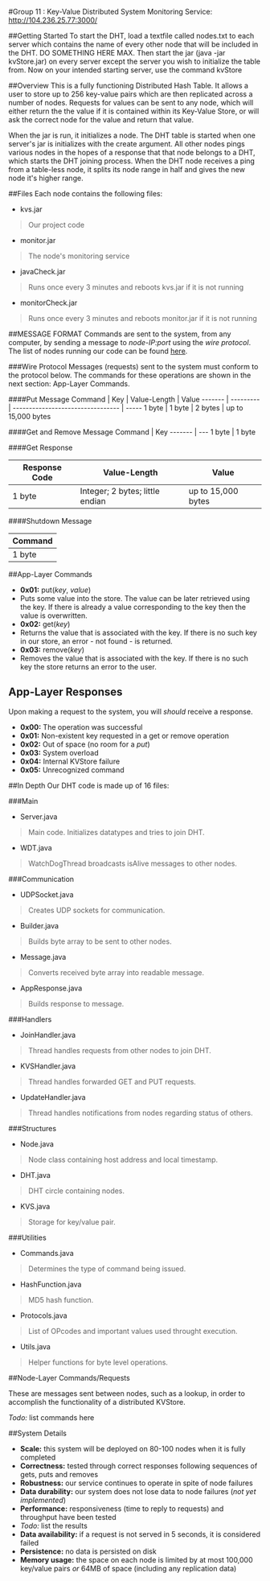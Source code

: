 #Group 11 : Key-Value Distributed System
Monitoring Service: http://104.236.25.77:3000/

##Getting Started
To start the DHT, load a textfile called nodes.txt to each server which contains the name of every other node that will be included in the DHT. DO SOMETHING HERE MAX. Then start the jar (java -jar kvStore.jar) on every server except the server you wish to initialize the table from. Now on your intended starting server, use the command kvStore

##Overview
This is a fully functioning Distributed Hash Table. It allows a user to store up to 256 key-value pairs which are then replicated across a number of nodes. Requests for values can be sent to any node, which will either return the the value if it is contained within its Key-Value Store, or will ask the correct node for the value and return that value.

When the jar is run, it initializes a node. The DHT table is started when one server's jar is initializes with the create argument. All other nodes pings various nodes in the hopes of a response that that node belongs to a DHT, which starts the DHT joining process. When the DHT node receives a ping from a table-less node, it splits its node range in half and gives the new node it's higher range. 

##Files
Each node contains the following files:
* kvs.jar             
>Our project code
* monitor.jar         
>The node's monitoring service
* javaCheck.jar       
>Runs once every 3 minutes and reboots kvs.jar if it is not running
* monitorCheck.jar    
>Runs once every 3 minutes and reboots monitor.jar if it is not running

##MESSAGE FORMAT
Commands are sent to the system, from any computer, by sending a message to *node-IP:port* using the *wire protocol*. The list of nodes running our code can be found [here](runningNodes.txt).

###Wire Protocol
Messages (requests) sent to the system must conform to the protocol below. The commands for these operations are shown in the next section: App-Layer Commands.


####Put Message
Command | Key       | Value-Length                      | Value
------- | --------- | --------------------------------- | -----
1 byte  | 1 byte    | 2 bytes   | up to 15,000 bytes

####Get and Remove Message
Command | Key 
------- | ---
1 byte  | 1 byte

####Get Response

Response Code | Value-Length                | Value
------------- | --------------------------- | -----
1 byte | Integer; 2 bytes; little endian    | up to 15,000 bytes

####Shutdown Message

Command |
------- |
1 byte  |




##App-Layer Commands

- **0x01:** put(*key*, *value*)
- Puts some value into the store. The value can be later retrieved using the key. If there is already a value corresponding to the key then the value is overwritten.
- **0x02:** get(*key*)
- Returns the value that is associated with the key. If there is no such key in our store, an error - not found - is returned.
- **0x03:** remove(*key*)
- Removes the value that is associated with the key. If there is no such key the store returns an error to the user.

## App-Layer Responses

Upon making a request to the system, you will *should* receive a response.

- **0x00:** The operation was successful
- **0x01:** Non-existent key requested in a get or remove operation
- **0x02:** Out of space (no room for a _put_)
- **0x03:** System overload
- **0x04:** Internal KVStore failure
- **0x05:** Unrecognized command

##In Depth 
Our DHT code is made up of 16 files:

###Main  
* Server.java         
>Main code. Initializes datatypes and tries to join DHT.
* WDT.java            
>WatchDogThread broadcasts isAlive messages to other nodes.

###Communication
* UDPSocket.java    
>Creates UDP sockets for communication.
* Builder.java        
>Builds byte array to be sent to other nodes.
* Message.java        
>Converts received byte array into readable message.
* AppResponse.java
>Builds response to message.

###Handlers
* JoinHandler.java    
>Thread handles requests from other nodes to join DHT.
* KVSHandler.java     
>Thread handles forwarded GET and PUT requests.
* UpdateHandler.java  
>Thread handles notifications from nodes regarding status of others.

###Structures 
* Node.java           
>Node class containing host address and local timestamp.
* DHT.java           
>DHT circle containing nodes.
* KVS.java            
>Storage for key/value pair.

###Utilities
* Commands.java       
>Determines the type of command being issued.
* HashFunction.java   
>MD5 hash function.
* Protocols.java      
>List of OPcodes and important values used throught execution.
* Utils.java          
>Helper functions for byte level operations.






##Node-Layer Commands/Requests

These are messages sent between nodes, such as a lookup, in order to accomplish the functionality of a distributed KVStore.

_Todo:_ list commands here

##System Details

- **Scale:** this system will be deployed on 80-100 nodes when it is fully completed
- **Correctness:** tested through correct responses following sequences of gets, puts and removes
- **Robustness:** our service continues to operate in spite of node failures
- **Data durability:** our system does not lose data to node failures (_not yet implemented_)
- **Performance:** responsiveness (time to reply to requests) and throughput have been tested
- _Todo:_ list the results
- **Data availability:** if a request is not served in 5 seconds, it is considered failed
- **Persistence:** no data is persisted on disk
- **Memory usage:** the space on each node is limited by at most 100,000 key/value pairs _or_ 64MB of space (including any replication data)
